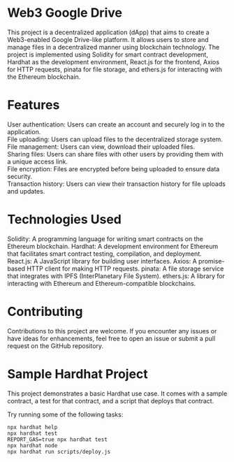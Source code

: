 # Web3 Google Drive
This project is a decentralized application (dApp) that aims to create a Web3-enabled Google Drive-like platform. It allows users to store and manage files in a decentralized manner using blockchain technology. The project is implemented using Solidity for smart contract development, Hardhat as the development environment, React.js for the frontend, Axios for HTTP requests, pinata for file storage, and ethers.js for interacting with the Ethereum blockchain.

# Features <br> 
User authentication: Users can create an account and securely log in to the application. <br> 
File uploading: Users can upload files to the decentralized storage system. <br> 
File management: Users can view, download their uploaded files. <br> 
Sharing files: Users can share files with other users by providing them with a unique access link. <br> 
File encryption: Files are encrypted before being uploaded to ensure data security. <br> 
Transaction history: Users can view their transaction history for file uploads and updates. <br> 
# Technologies Used
Solidity: A programming language for writing smart contracts on the Ethereum blockchain.
Hardhat: A development environment for Ethereum that facilitates smart contract testing, compilation, and deployment.
React.js: A JavaScript library for building user interfaces.
Axios: A promise-based HTTP client for making HTTP requests.
pinata: A file storage service that integrates with IPFS (InterPlanetary File System).
ethers.js: A library for interacting with Ethereum and Ethereum-compatible blockchains.


# Contributing
Contributions to this project are welcome. If you encounter any issues or have ideas for enhancements, feel free to open an issue or submit a pull request on the GitHub repository.


# Sample Hardhat Project

This project demonstrates a basic Hardhat use case. It comes with a sample contract, a test for that contract, and a script that deploys that contract.

Try running some of the following tasks:

```shell
npx hardhat help
npx hardhat test
REPORT_GAS=true npx hardhat test
npx hardhat node
npx hardhat run scripts/deploy.js
```
